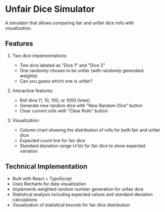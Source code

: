 # Unfair Dice Simulator

A simulator that allows comparing fair and unfair dice rolls with visualization.

## Features

1. Two dice implementations:

   - Two dice labeled as "Dice 1" and "Dice 2"
   - One randomly chosen to be unfair (with randomly generated weights)
   - Can you guess which one is unfair?

2. Interactive features:

   - Roll dice (1, 10, 100, or 1000 times)
   - Generate new random dice with "New Random Dice" button
   - Clear current rolls with "Clear Rolls" button

3. Visualization:
   - Column chart showing the distribution of rolls for both fair and unfair dice
   - Expected count line for fair dice
   - Standard deviation range (±1σ) for fair dice to show expected variation

## Technical Implementation

- Built with React + TypeScript
- Uses Recharts for data visualization
- Implements weighted random number generation for unfair dice
- Statistical analysis including expected values and standard deviation calculations
- Visualization of statistical bounds for fair dice distribution
